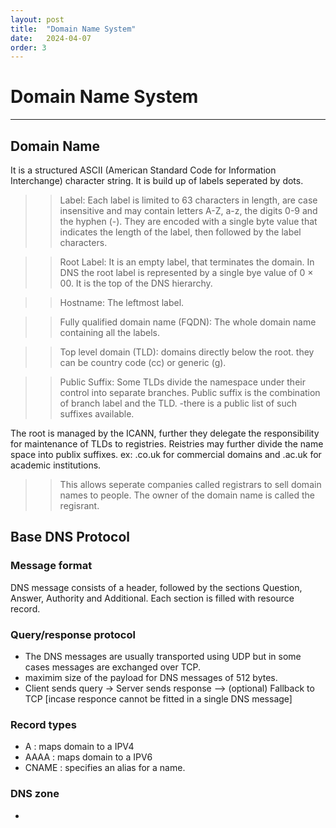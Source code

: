 ```yaml
---
layout: post
title:  "Domain Name System"
date:   2024-04-07
order: 3
---
```


# Domain Name System
***

## Domain Name
It is a structured ASCII (American Standard Code for Information Interchange) character string. It is build up of labels seperated by dots.

>> Label: Each label is limited to 63 characters in length, are case insensitive and may contain letters A-Z, a-z, the digits 0-9 and the hyphen (-). They are encoded with a single byte value that indicates the length of the label, then followed by the label characters.

>>Root Label: It is an empty label, that terminates the domain. In DNS the root label is represented by a single bye value of  0 × 00. It is the top of the DNS hierarchy.

>>Hostname: The leftmost label.

>>Fully qualified domain name (FQDN): The whole domain name containing all the labels.

>>Top level domain (TLD): domains directly below the root. they can be country code (cc) or generic (g).

>> Public Suffix: Some TLDs divide the namespace under their control into separate branches. Public suffix is the combination of branch label and the TLD. -there is a public list of such suffixes available.


The root is managed by the ICANN, further they delegate the responsibility for maintenance of TLDs to registries. Reistries may further divide the name space into publix suffixes. ex: .co.uk for commercial domains and .ac.uk for academic institutions.
>> This allows seperate companies called registrars to sell domain names to people. The owner of the domain name is called the regisrant.

##  Base DNS Protocol
### Message format
DNS message consists of a header, followed by the sections Question, Answer, Authority and Additional. Each section is filled with resource record.
### Query/response protocol
- The DNS messages are usually transported using UDP but in some cases messages are exchanged over TCP.
- maximim size of the payload for DNS messages of 512 bytes.
- Client sends query -> Server sends response —> (optional) Fallback to TCP [incase responce cannot be fitted in a single DNS message]
### Record types
- A : maps domain to a IPV4
- AAAA : maps domain to a IPV6
- CNAME : specifies an alias for a name.

### DNS zone
-
